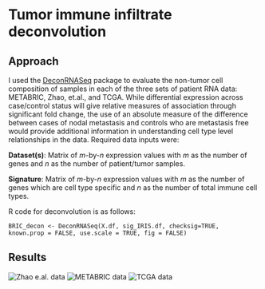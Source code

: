 Tumor immune infiltrate deconvolution
================

Approach
--------

I used the [DeconRNASeq](http://bioconductor.org/packages/devel/bioc/html/DeconRNASeq.html) package to evaluate the non-tumor cell composition of samples in each of the three sets of patient RNA data: METABRIC, Zhao, et.al., and TCGA. While differential expression across case/control status will give relative measures of association through significant fold change, the use of an absolute measure of the difference between cases of nodal metastasis and controls who are metastasis free would provide additional information in understanding cell type level relationships in the data.
Required data inputs were:

**Dataset(s)**: Matrix of *m*-by-*n* expression values with *m* as the number of genes and *n* as the number of patient/tumor samples.

**Signature**: Matrix of *m*-by-*n* expression values with *m* as the number of genes which are cell type specific and *n* as the number of total immune cell types.

R code for deconvolution is as follows:

`BRIC_decon <- DeconRNASeq(X.df, sig_IRIS.df, checksig=TRUE,                           known.prop = FALSE, use.scale = TRUE, fig = FALSE)`

Results
-------

![Zhao e.al. data](immunoediting/Deconvolution_files/ZHAO_deconv2.png) ![METABRIC data](immunoediting/Deconvolution_files/METABRIC_deconv2.png) ![TCGA data](immunoediting/Deconvolution_files/TCGA_deconv2.png)
